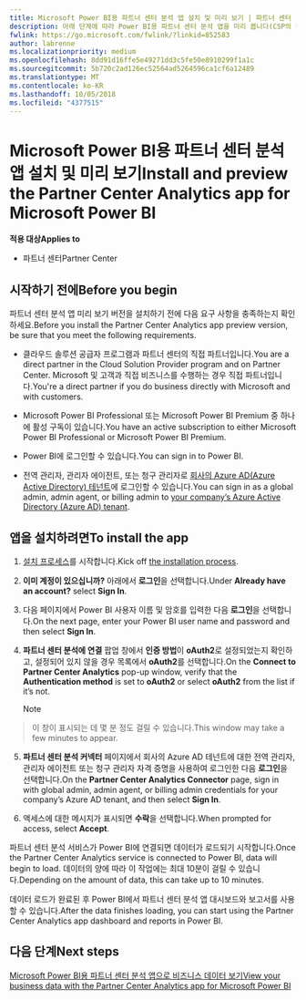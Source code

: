 ```yaml
---
title: Microsoft Power BI용 파트너 센터 분석 앱 설치 및 미리 보기 | 파트너 센터
description: 아래 단계에 따라 Power BI용 파트너 센터 분석 앱을 미리 봅니다(CSP의 직접 파트너용).b
fwlink: https://go.microsoft.com/fwlink/?linkid=852583
author: labrenne
ms.localizationpriority: medium
ms.openlocfilehash: 8dd91d16ffe5e49271dd3c5fe50e8910299f1a1c
ms.sourcegitcommit: 5b720c2ad126ec52564ad5264596ca1cf6a12489
ms.translationtype: MT
ms.contentlocale: ko-KR
ms.lasthandoff: 10/05/2018
ms.locfileid: "4377515"
---
```

# <a name="install-and-preview-the-partner-center-analytics-app-for-microsoft-power-bi"></a><span data-ttu-id="753b6-103">Microsoft Power BI용 파트너 센터 분석 앱 설치 및 미리 보기</span><span class="sxs-lookup"><span data-stu-id="753b6-103">Install and preview the Partner Center Analytics app for Microsoft Power BI</span></span>

**<span data-ttu-id="753b6-104">적용 대상</span><span class="sxs-lookup"><span data-stu-id="753b6-104">Applies to</span></span>**

-   <span data-ttu-id="753b6-105">파트너 센터</span><span class="sxs-lookup"><span data-stu-id="753b6-105">Partner Center</span></span>

## <a name="before-you-begin"></a><span data-ttu-id="753b6-106">시작하기 전에</span><span class="sxs-lookup"><span data-stu-id="753b6-106">Before you begin</span></span>

<span data-ttu-id="753b6-107">파트너 센터 분석 앱 미리 보기 버전을 설치하기 전에 다음 요구 사항을 충족하는지 확인하세요.</span><span class="sxs-lookup"><span data-stu-id="753b6-107">Before you install the Partner Center Analytics app preview version, be sure that you meet the following requirements.</span></span>

-   <span data-ttu-id="753b6-108">클라우드 솔루션 공급자 프로그램과 파트너 센터의 직접 파트너입니다.</span><span class="sxs-lookup"><span data-stu-id="753b6-108">You are a direct partner in the Cloud Solution Provider program and on Partner Center.</span></span> <span data-ttu-id="753b6-109">Microsoft 및 고객과 직접 비즈니스를 수행하는 경우 직접 파트너입니다.</span><span class="sxs-lookup"><span data-stu-id="753b6-109">You're a direct partner if you do business directly with Microsoft and with customers.</span></span>

-   <span data-ttu-id="753b6-110">Microsoft Power BI Professional 또는 Microsoft Power BI Premium 중 하나에 활성 구독이 있습니다.</span><span class="sxs-lookup"><span data-stu-id="753b6-110">You have an active subscription to either Microsoft Power BI Professional or Microsoft Power BI Premium.</span></span>

-   <span data-ttu-id="753b6-111">Power BI에 로그인할 수 있습니다.</span><span class="sxs-lookup"><span data-stu-id="753b6-111">You can sign in to Power BI.</span></span>

-   <span data-ttu-id="753b6-112">전역 관리자, 관리자 에이전트, 또는 청구 관리자로 [회사의 Azure AD(Azure Active Directory) 테넌트](azure-active-directory-tenants-and-partner-center.md)에 로그인할 수 있습니다.</span><span class="sxs-lookup"><span data-stu-id="753b6-112">You can sign in as a global admin, admin agent, or billing admin to [your company’s Azure Active Directory (Azure AD) tenant](azure-active-directory-tenants-and-partner-center.md).</span></span>

## <a name="to-install-the-app"></a><span data-ttu-id="753b6-113">앱을 설치하려면</span><span class="sxs-lookup"><span data-stu-id="753b6-113">To install the app</span></span>

1. <span data-ttu-id="753b6-114">[설치 프로세스](https://app.powerbi.com/getdata/services/partneranalytics?cpcode=PartnerCenterAnalytics&getDataForceConnect=true&alwaysPromptForContentProviderCreds=true)를 시작합니다.</span><span class="sxs-lookup"><span data-stu-id="753b6-114">Kick off [the installation process](https://app.powerbi.com/getdata/services/partneranalytics?cpcode=PartnerCenterAnalytics&getDataForceConnect=true&alwaysPromptForContentProviderCreds=true).</span></span>

2. <span data-ttu-id="753b6-115">**이미 계정이 있으십니까?** 아래에서 **로그인**을 선택합니다.</span><span class="sxs-lookup"><span data-stu-id="753b6-115">Under **Already have an account?** select **Sign In**.</span></span> 

3.  <span data-ttu-id="753b6-116">다음 페이지에서 Power BI 사용자 이름 및 암호를 입력한 다음 **로그인**을 선택합니다.</span><span class="sxs-lookup"><span data-stu-id="753b6-116">On the next page, enter your Power BI user name and password and then select **Sign In**.</span></span> 

4.  <span data-ttu-id="753b6-117">**파트너 센터 분석에 연결** 팝업 창에서 **인증 방법**이 **oAuth2**로 설정되었는지 확인하고, 설정되어 있지 않을 경우 목록에서 **oAuth2**를 선택합니다.</span><span class="sxs-lookup"><span data-stu-id="753b6-117">On the **Connect to Partner Center Analytics** pop-up window, verify that the **Authentication method** is set to **oAuth2** or select **oAuth2** from the list if it’s not.</span></span> 

    > [!NOTE]  
>  <span data-ttu-id="753b6-118">이 창이 표시되는 데 몇 분 정도 걸릴 수 있습니다.</span><span class="sxs-lookup"><span data-stu-id="753b6-118">This window may take a few minutes to appear.</span></span>

5.  <span data-ttu-id="753b6-119">**파트너 센터 분석 커넥터** 페이지에서 회사의 Azure AD 테넌트에 대한 전역 관리자, 관리자 에이전트 또는 청구 관리자 자격 증명을 사용하여 로그인한 다음 **로그인**을 선택합니다.</span><span class="sxs-lookup"><span data-stu-id="753b6-119">On the **Partner Center Analytics Connector** page, sign in with global admin, admin agent, or billing admin credentials for your company’s Azure AD tenant, and then select **Sign In**.</span></span>
 
6.  <span data-ttu-id="753b6-120">액세스에 대한 메시지가 표시되면 **수락**을 선택합니다.</span><span class="sxs-lookup"><span data-stu-id="753b6-120">When prompted for access, select **Accept**.</span></span> 

<span data-ttu-id="753b6-121">파트너 센터 분석 서비스가 Power BI에 연결되면 데이터가 로드되기 시작합니다.</span><span class="sxs-lookup"><span data-stu-id="753b6-121">Once the Partner Center Analytics service is connected to Power BI, data will begin to load.</span></span> <span data-ttu-id="753b6-122">데이터의 양에 따라 이 작업에는 최대 10분이 걸릴 수 있습니다.</span><span class="sxs-lookup"><span data-stu-id="753b6-122">Depending on the amount of data, this can take up to 10 minutes.</span></span> 

<span data-ttu-id="753b6-123">데이터 로드가 완료된 후 Power BI에서 파트너 센터 분석 앱 대시보드와 보고서를 사용할 수 있습니다.</span><span class="sxs-lookup"><span data-stu-id="753b6-123">After the data finishes loading, you can start using the Partner Center Analytics app dashboard and reports in Power BI.</span></span>

## <a name="next-steps"></a><span data-ttu-id="753b6-124">다음 단계</span><span class="sxs-lookup"><span data-stu-id="753b6-124">Next steps</span></span>

[<span data-ttu-id="753b6-125">Microsoft Power BI용 파트너 센터 분석 앱으로 비즈니스 데이터 보기</span><span class="sxs-lookup"><span data-stu-id="753b6-125">View your business data with the Partner Center Analytics app for Microsoft Power BI</span></span>](power-bi-app-for-direct-partners-use.md)
